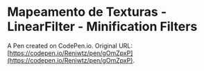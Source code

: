 # Mapeamento de Texturas -  LinearFilter -  Minification Filters

A Pen created on CodePen.io. Original URL: [https://codepen.io/Reniwtz/pen/gOmZpxP](https://codepen.io/Reniwtz/pen/gOmZpxP).

